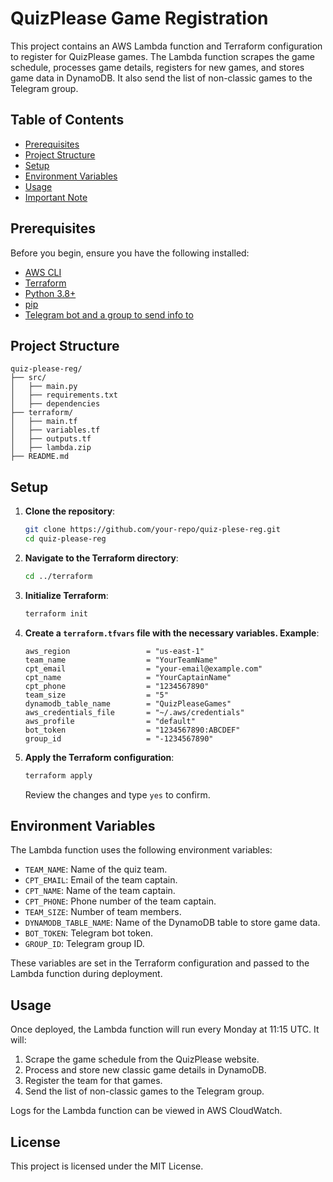 
# QuizPlease Game Registration

This project contains an AWS Lambda function and Terraform configuration to register for QuizPlease games. The Lambda function scrapes the game schedule, processes game details, registers for new games, and stores game data in DynamoDB. It also send the list of non-classic games to the Telegram group.

## Table of Contents

- [Prerequisites](#prerequisites)
- [Project Structure](#project-structure)
- [Setup](#setup)
- [Environment Variables](#environment-variables)
- [Usage](#usage)
- [Important Note](#important-note)

## Prerequisites

Before you begin, ensure you have the following installed:

- [AWS CLI](https://aws.amazon.com/cli/)
- [Terraform](https://www.terraform.io/)
- [Python 3.8+](https://www.python.org/)
- [pip](https://pip.pypa.io/en/stable/)
- [Telegram bot and a group to send info to](https://core.telegram.org/bots)

## Project Structure

```plaintext
quiz-please-reg/
├── src/
│   ├── main.py
│   ├── requirements.txt
│   ├── dependencies
├── terraform/
│   ├── main.tf
│   ├── variables.tf
│   ├── outputs.tf
│   ├── lambda.zip
├── README.md
```

## Setup

1. **Clone the repository**:

   ```bash
   git clone https://github.com/your-repo/quiz-plese-reg.git
   cd quiz-please-reg

2. **Navigate to the Terraform directory**:

   ```bash
   cd ../terraform
   ```

3. **Initialize Terraform**:

   ```bash
   terraform init
   ```

4. **Create a `terraform.tfvars` file with the necessary variables. Example**:

   ```hcl
   aws_region                 = "us-east-1"
   team_name                  = "YourTeamName"
   cpt_email                  = "your-email@example.com"
   cpt_name                   = "YourCaptainName"
   cpt_phone                  = "1234567890"
   team_size                  = "5"
   dynamodb_table_name        = "QuizPleaseGames"
   aws_credentials_file       = "~/.aws/credentials"
   aws_profile                = "default"
   bot_token                  = "1234567890:ABCDEF"
   group_id                   = "-1234567890"
   ```

4. **Apply the Terraform configuration**:

   ```bash
   terraform apply
   ```

   Review the changes and type `yes` to confirm.

## Environment Variables

The Lambda function uses the following environment variables:

- `TEAM_NAME`: Name of the quiz team.
- `CPT_EMAIL`: Email of the team captain.
- `CPT_NAME`: Name of the team captain.
- `CPT_PHONE`: Phone number of the team captain.
- `TEAM_SIZE`: Number of team members.
- `DYNAMODB_TABLE_NAME`: Name of the DynamoDB table to store game data.
- `BOT_TOKEN`: Telegram bot token.
- `GROUP_ID`: Telegram group ID.

These variables are set in the Terraform configuration and passed to the Lambda function during deployment.

## Usage

Once deployed, the Lambda function will run every Monday at 11:15 UTC. It will:

1. Scrape the game schedule from the QuizPlease website.
2. Process and store new classic game details in DynamoDB.
3. Register the team for that games.
4. Send the list of non-classic games to the Telegram group.

Logs for the Lambda function can be viewed in AWS CloudWatch.

## License

This project is licensed under the MIT License.
